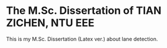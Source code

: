 # The M.Sc. Dissertation of TIAN ZICHEN, NTU EEE

This is my M.Sc. Dissertation (Latex ver.) about lane detection.